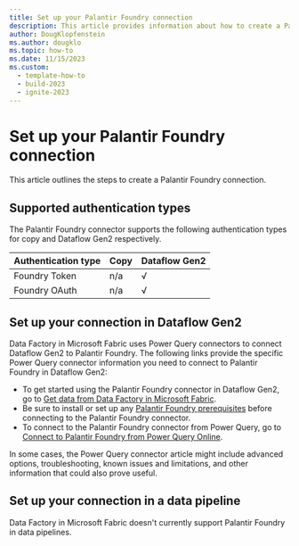 ```yaml
---
title: Set up your Palantir Foundry connection
description: This article provides information about how to create a Palantir Foundry connection in Microsoft Fabric.
author: DougKlopfenstein
ms.author: dougklo
ms.topic: how-to
ms.date: 11/15/2023
ms.custom:
  - template-how-to
  - build-2023
  - ignite-2023
---
```


# Set up your Palantir Foundry connection

This article outlines the steps to create a Palantir Foundry connection.


## Supported authentication types

The Palantir Foundry connector supports the following authentication types for copy and Dataflow Gen2 respectively.  

|Authentication type |Copy |Dataflow Gen2 |
|:---|:---|:---|
|Foundry Token| n/a | √ |
|Foundry OAuth| n/a | √ |

## Set up your connection in Dataflow Gen2

Data Factory in Microsoft Fabric uses Power Query connectors to connect Dataflow Gen2 to Palantir Foundry. The following links provide the specific Power Query connector information you need to connect to Palantir Foundry in Dataflow Gen2:

- To get started using the Palantir Foundry connector in Dataflow Gen2, go to [Get data from Data Factory in Microsoft Fabric](/power-query/where-to-get-data#get-data-from-data-factory-in-microsoft-fabric-preview).
- Be sure to install or set up any [Palantir Foundry prerequisites](/power-query/connectors/palantir-foundry-datasets#prerequisites) before connecting to the Palantir Foundry connector.
- To connect to the Palantir Foundry connector from Power Query, go to [Connect to Palantir Foundry from Power Query Online](/power-query/connectors/palantir-foundry-datasets#connect-to-palantir-foundry-from-power-query-online).

In some cases, the Power Query connector article might include advanced options, troubleshooting, known issues and limitations, and other information that could also prove useful.

## Set up your connection in a data pipeline

Data Factory in Microsoft Fabric doesn't currently support Palantir Foundry in data pipelines.
